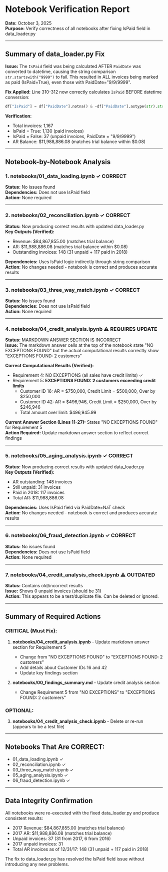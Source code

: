 # Notebook Verification Report
**Date:** October 3, 2025  
**Purpose:** Verify correctness of all notebooks after fixing IsPaid field in data_loader.py

---

## Summary of data_loader.py Fix

**Issue:** The `IsPaid` field was being calculated AFTER `PaidDate` was converted to datetime, causing the string comparison `str.startswith("9999")` to fail. This resulted in ALL invoices being marked as paid (IsPaid=True), even those with PaidDate="9/9/9999".

**Fix Applied:** Line 310-312 now correctly calculates `IsPaid` BEFORE datetime conversion:
```python
df["IsPaid"] = df["PaidDate"].notna() & ~df["PaidDate"].astype(str).str.startswith("9999")
```

**Verification:** 
- Total invoices: 1,167
- IsPaid = True: 1,130 (paid invoices)
- IsPaid = False: 37 (unpaid invoices, PaidDate = "9/9/9999")
- AR Balance: $11,988,886.08 (matches trial balance within $0.08)

---

## Notebook-by-Notebook Analysis

### 1. notebooks/01_data_loading.ipynb ✓ CORRECT
**Status:** No issues found  
**Dependencies:** Does not use IsPaid field  
**Action:** None required

---

### 2. notebooks/02_reconciliation.ipynb ✓ CORRECT
**Status:** Now producing correct results with updated data_loader.py  
**Key Outputs (Verified):**
- Revenue: $84,867,855.00 (matches trial balance)
- AR: $11,988,886.08 (matches trial balance within $0.08)
- Outstanding invoices: 148 (31 unpaid + 117 paid in 2018)

**Dependencies:** Uses IsPaid logic indirectly through string comparison  
**Action:** No changes needed - notebook is correct and produces accurate results

---

### 3. notebooks/03_three_way_match.ipynb ✓ CORRECT
**Status:** No issues found  
**Dependencies:** Does not use IsPaid field  
**Action:** None required

---

### 4. notebooks/04_credit_analysis.ipynb ⚠️ REQUIRES UPDATE
**Status:** MARKDOWN ANSWER SECTION IS INCORRECT  
**Issue:** The markdown answer cells at the top of the notebook state "NO EXCEPTIONS FOUND" but the actual computational results correctly show "EXCEPTIONS FOUND: 2 customers"

**Correct Computational Results (Verified):**
- Requirement 4: NO EXCEPTIONS (all sales have credit limits) ✓
- Requirement 5: **EXCEPTIONS FOUND: 2 customers exceeding credit limits**
  - Customer ID 16: AR = $750,000, Credit Limit = $500,000, Over by $250,000
  - Customer ID 42: AR = $496,946, Credit Limit = $250,000, Over by $246,946
  - Total amount over limit: $496,945.99

**Current Answer Section (Lines 11-27):** States "NO EXCEPTIONS FOUND" for Requirement 5  
**Action Required:** Update markdown answer section to reflect correct findings

---

### 5. notebooks/05_aging_analysis.ipynb ✓ CORRECT
**Status:** Now producing correct results with updated data_loader.py  
**Key Outputs (Verified):**
- AR outstanding: 148 invoices
- Still unpaid: 31 invoices
- Paid in 2018: 117 invoices
- Total AR: $11,988,886.08

**Dependencies:** Uses IsPaid field via PaidDate=NaT check  
**Action:** No changes needed - notebook is correct and produces accurate results

---

### 6. notebooks/06_fraud_detection.ipynb ✓ CORRECT
**Status:** No issues found  
**Dependencies:** Does not use IsPaid field  
**Action:** None required

---

### 7. notebooks/04_credit_analysis_check.ipynb ⚠️ OUTDATED
**Status:** Contains old/incorrect results  
**Issue:** Shows 0 unpaid invoices (should be 31)  
**Action:** This appears to be a test/duplicate file. Can be deleted or ignored.

---

## Summary of Required Actions

### CRITICAL (Must Fix):
1. **notebooks/04_credit_analysis.ipynb** - Update markdown answer section for Requirement 5
   - Change from "NO EXCEPTIONS FOUND" to "EXCEPTIONS FOUND: 2 customers"
   - Add details about Customer IDs 16 and 42
   - Update key findings section

2. **notebooks/00_findings_summary.md**   - Update credit analysis section
   - Change Requirement 5 from "NO EXCEPTIONS" to "EXCEPTIONS FOUND: 2 customers"

### OPTIONAL:
3. **notebooks/04_credit_analysis_check.ipynb** - Delete or re-run (appears to be a test file)

---

## Notebooks That Are CORRECT:
- 01_data_loading.ipynb ✓
- 02_reconciliation.ipynb ✓
- 03_three_way_match.ipynb ✓
- 05_aging_analysis.ipynb ✓
- 06_fraud_detection.ipynb ✓

---

## Data Integrity Confirmation

All notebooks were re-executed with the fixed data_loader.py and produce consistent results:
- 2017 Revenue: $84,867,855.00 (matches trial balance)
- 2017 AR: $11,988,886.08 (matches trial balance)
- Unpaid invoices: 37 (31 from 2017, 6 from 2016)
- 2017 unpaid invoices: 31
- Total AR invoices as of 12/31/17: 148 (31 unpaid + 117 paid in 2018)

The fix to data_loader.py has resolved the IsPaid field issue without introducing any new problems.

